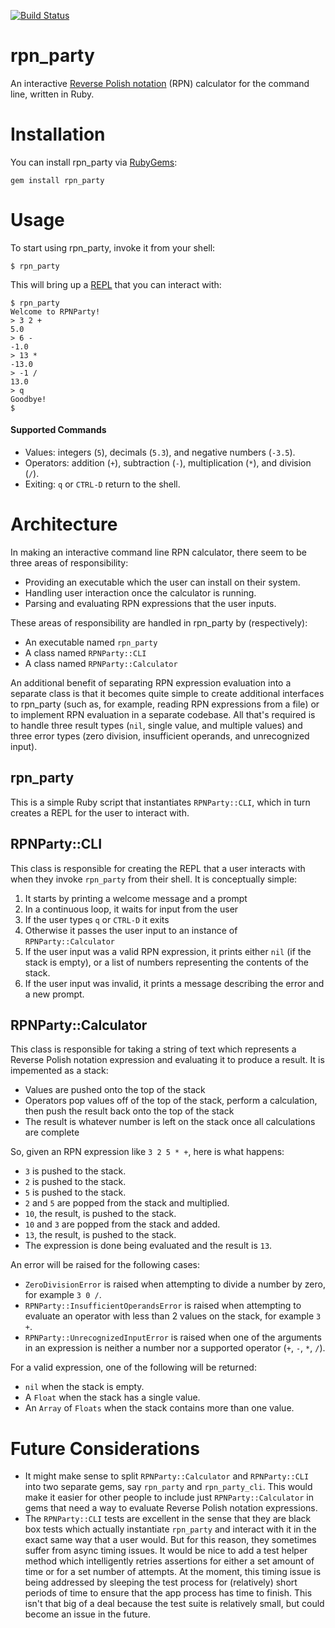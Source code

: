 [![Build Status](https://travis-ci.org/toasterlovin/rpn_party.svg?branch=master)](https://travis-ci.org/toasterlovin/rpn_party)

# rpn_party

An interactive [Reverse Polish notation] (RPN) calculator for the command line,
written in Ruby.

[Reverse Polish notation]: https://en.wikipedia.org/wiki/Reverse_Polish_notation

# Installation

You can install rpn_party via [RubyGems]:

```
gem install rpn_party
```

[RubyGems]: https://rubygems.org

# Usage

To start using rpn_party, invoke it from your shell:

```
$ rpn_party
```

This will bring up a [REPL] that you can interact with:

[REPL]: https://en.wikipedia.org/wiki/Read–eval–print_loop

```
$ rpn_party
Welcome to RPNParty!
> 3 2 +
5.0
> 6 -
-1.0
> 13 *
-13.0
> -1 /
13.0
> q
Goodbye!
$
```

#### Supported Commands

- Values: integers (`5`), decimals (`5.3`), and negative numbers (`-3.5`).
- Operators: addition (`+`), subtraction (`-`), multiplication (`*`), and
  division (`/`).
- Exiting: `q` or `CTRL-D` return to the shell.

# Architecture

In making an interactive command line RPN calculator, there seem to be three
areas of responsibility:

- Providing an executable which the user can install on their system.
- Handling user interaction once the calculator is running.
- Parsing and evaluating RPN expressions that the user inputs.

These areas of responsibility are handled in rpn_party by (respectively):

- An executable named `rpn_party`
- A class named `RPNParty::CLI`
- A class named `RPNParty::Calculator`

An additional benefit of separating RPN expression evaluation into a separate
class is that it becomes quite simple to create additional interfaces to
rpn_party (such as, for example, reading RPN expressions from a file) or to
implement RPN evaluation in a separate codebase. All that's required is to
handle three result types (`nil`, single value, and multiple values) and three
error types (zero division, insufficient operands, and unrecognized input).

## rpn_party

This is a simple Ruby script that instantiates `RPNParty::CLI`, which in turn
creates a REPL for the user to interact with.

## RPNParty::CLI

This class is responsible for creating the REPL that a user interacts with when
they invoke `rpn_party` from their shell. It is conceptually simple:

1. It starts by printing a welcome message and a prompt
2. In a continuous loop, it waits for input from the user
3. If the user types `q` or `CTRL-D` it exits
4. Otherwise it passes the user input to an instance of `RPNParty::Calculator`
5. If the user input was a valid RPN expression, it prints either `nil` (if the
   stack is empty), or a list of numbers representing the contents of the stack.
6. If the user input was invalid, it prints a message describing the error and
   a new prompt.

## RPNParty::Calculator

This class is responsible for taking a string of text which represents a Reverse
Polish notation expression and evaluating it to produce a result. It is
impemented as a stack:

- Values are pushed onto the top of the stack
- Operators pop values off of the top of the stack, perform a calculation, then
  push the result back onto the top of the stack
- The result is whatever number is left on the stack once all calculations are
  complete

So, given an RPN expression like `3 2 5 * +`, here is what happens:

- `3` is pushed to the stack.
- `2` is pushed to the stack.
- `5` is pushed to the stack.
- `2` and `5` are popped from the stack and multiplied.
- `10`, the result, is pushed to the stack.
- `10` and `3` are popped from the stack and added.
- `13`, the result, is pushed to the stack.
- The expression is done being evaluated and the result is `13`.

An error will be raised for the following cases:

- `ZeroDivisionError` is raised when attempting to divide a number by zero,
  for example `3 0 /`.
- `RPNParty::InsufficientOperandsError` is raised when attempting to evaluate
  an operator with less than 2 values on the stack, for example `3 +`.
- `RPNParty::UnrecognizedInputError` is raised when one of the arguments in an
  expression is neither a number nor a supported operator (`+`, `-`,
  `*`, `/`).

For a valid expression, one of the following will be returned:

  - `nil` when the stack is empty.
  - A `Float` when the stack has a single value.
  - An `Array` of `Floats` when the stack contains more than one value.

# Future Considerations

- It might make sense to split `RPNParty::Calculator` and `RPNParty::CLI` into
  two separate gems, say `rpn_party` and `rpn_party_cli`. This would make it
  easier for other people to include just `RPNParty::Calculator` in gems that
  need a way to evaluate Reverse Polish notation expressions.
- The `RPNParty::CLI` tests are excellent in the sense that they are black box
  tests which actually instantiate `rpn_party` and interact with it in the exact
  same way that a user would. But for this reason, they sometimes suffer from
  async timing issues. It would be nice to add a test helper method which
  intelligently retries assertions for either a set amount of time or for a set
  number of attempts. At the moment, this timing issue is being addressed by
  sleeping the test process for (relatively) short periods of time to ensure
  that the app process has time to finish. This isn't that big of a deal
  because the test suite is relatively small, but could become an issue in the
  future.
